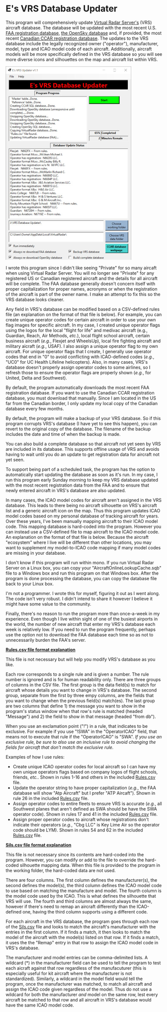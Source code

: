 # E's VRS Database Updater

This program will comprehensively update [Virtual Radar Server's](https://github.com/vradarserver/vrs/releases) (VRS) aircraft database.  The database will be updated with the most recent U.S. [FAA registration database](https://www.faa.gov/licenses_certificates/aircraft_certification/aircraft_registry/releasable_aircraft_download/), [the OpenSky database](https://opensky-network.org/datasets/metadata/) and, if provided, the most recent [Canadian CCAR registration database](https://wwwapps.tc.gc.ca/saf-sec-sur/2/ccarcs-riacc/DDZip.aspx).  The updates to the VRS database include the legally recognized owner ("operator"), manufacturer, model, type and ICAO model code of each aircraft.  Additionally, aircraft models will be more specifically defined in the VRS database so you will see more diverse icons and silhouettes on the map and aircraft list within VRS.  

[![Image](Screenshot-small.jpg)](Screenshot.jpg)

I wrote this program since I didn't like seeing "Private" for so many aircaft when using Virtual Radar Server.  You will no longer see "Private" for any registered US or Canadian registered aircraft and the details for all aircraft will be complete.  The FAA database generally doesn't concern itself with proper capitalization for proper names, acronyms or when the registration of the aircraft is part of the owner name.  I make an attempt to fix this so the VRS database looks cleaner.

Any field in VRS's database can be modified based on a CSV-defined rules file (an explanation on the format of that file is below).  For example, you can create unique operator codes for certain aircraft in order to use your own flag images for specific aircraft.  In my case, I created unique operator flags using the logos for the local "flight for life" and medivac aircraft (e.g., Guardian, Reach, Air Methods, *etc.*), local flight school aircraft, certain business aircraft (*e.g.*, Flexjet and WheelsUp), local fire fighting aircraft and military aicraft (*e.g.*, USAF).  I also assign a unique operator flag to my own aircraft.  For unique operator flags that I create, I generally use operator codes that end in "0" to avoid conflicting with ICAO-defined codes (*e.g.*, "UC0" for UC Health Lifeline helicopters).  Also, in many cases, VRS's database doesn't properly assign operator codes to some airlines, so I refresh those to ensure the operator flags are properly shown (*e.g.*, for United, Delta and Southwest).

By default, the program automatically downloads the most recent FAA registration database.  If you want to use the Canadian CCAR registration database, you must download that manually.  Since I am located in the US far from the Canadian border, I only update my local copy of the Canadian database every few months.

By default, the program will make a backup of your VRS database.  So if this program corrupts VRS's database (I have yet to see this happen), you can revert to the original copy of the database.  The filename of the backup includes the date and time of when the backup is made.

You can also build a complete database so that aircraft not yet seen by VRS are included in its database.  This supports offline usage of VRS and avoids having to wait until you do an update to get registration data for aircraft not yet seen.

To support being part of a scheduled task, the program has the option to automatically start updating the database as soon as it's run.  In my case, I run this program early Sunday morning to keep my VRS database updated with the most recent registration data from the FAA and to ensure that newly entered aircraft in VRS's database are also updated.  

In many cases, the ICAO model codes for aircraft aren't assigned in the VRS database.  This leads to there being no aircraft silhouette on VRS's aircraft list and a generic aircraft icon on the map.  Thus this program updates ICAO model codes based on my personal database of tracking aircraft for years.  Over these years, I've been manually mapping aircraft to their ICAO model code.  This mapping database is hard-coded into the program.  However you can instead use a CSV-defined file to map aircraft to the ICAO model code.  An explanation on the format of that file is below.  Because the aircraft "ecosystem" where I live will be different than other locations, you may want to supplement my model-to-ICAO code mapping if many model codes are missing in your database.

I don't know if this program will run within mono.  If you run Virtual Radar Server on a Linux box, you can copy your "AircraftOnlineLookupCache.sqb" file to a Windows box and run this program on that Windows box.  After the program is done processing the database, you can copy the database file back to your Linux box.

I'm not a programmer. I wrote this for myself, figuring it out as I went along.  The code isn't very robust.  I didn't intend to share it however I believe it might have some value to the community.  

Finally, there's no reason to run the program more than once-a-week in my experience.  Even though I live within sight of one of the busiest airports in the world, the number of new aircraft that enter my VRS's database each week is relatively low.  If you need to run the program frequently, perhaps use the option not to download the FAA database each time so as not to unnecessarily burden the FAA's server.

<ins>**Rules.csv file format explanation**</ins>

This file is not necessary but will help you modify VRS's database as you like.  

Each row corresponds to a single rule and is given a number.  The rule number is ignored and is for human readability only.  There are three groups of columns in the CSV file.  The first group is the data field(s) to match for aircraft whose details you want to change in VRS's database.  The second group, separate from the first by three empy columns, are the fields that you want to change when the previous field(s) match(es).  The last group are two columns that define 1) the message you want to show in the program's status window when that row's rule is matched (headed "Message") and 2) the field to show in that message (headed "from db"). 

When you use an exclamation point ("!") in a rule, that indicates to be exclusive.  For example if you use "!SWA" in the "OperatorICAO" field, that means not to execute that rule if the "OperatorICAO" is "SWA".  *If you use an exclusive rule, be sure to also use an inclusive rule to avoid changing the fields for aircraft that don't match the exclusive rule.*

Examples of how I use rules:
- Create unique ICAO operator codes for local aircraft so I can have my own unique operators flags based on company logos of flight schools, friends, *etc.*.  Shown in rules 1-16 and others in the included [Rules.csv](Rules.csv) file.
- Update the operator string to have proper capitalization (*e.g.*, the FAA database will show "Atp Aircraft" but I prefer "ATP Aircaft").   Shown in rule 26 in the included [Rules.csv](Rules.csv) file.
- Assign operator codes to entire fleets to ensure VRS is accurate (*e.g.*, all Southwest planes that aren't defined as SWA should be have the SWA operator code).  Shown in rules 17 and 41 in the included [Rules.csv](Rules.csv) file.
- Assign proper operator codes to aircraft whose registrations don't indicate their operators (*e.g.*, "Cbg LLC" is Key Lime Air so the operator code should be LYM).  Shown in rules 54 and 62 in the included [Rules.csv](Rules.csv) file.


<ins>**Sils.csv file format explanation**</ins>

This file is not necessary since its contents are hard-coded into the program.  However, you can modify or add to the file to override the hard-coded silhouette mapping data.  When this file is provided to the program in the working folder, the hard-coded data are not used.  

There are four columns.  The first column defines the manufacturer(s), the second defines the model(s), the third column defines the ICAO model code to use based on matching the manufacture and model.  The fourth column is the model code used by the ICAO.  This is what defines the silhouette that VRS will use.  The fourth and third columns are almost always the same, however if there's need to remap an aircraft differently than the ICAO-defined one, having the third column supports using a different code.

For each aircraft in the VRS database, the program goes through each row of the [Sils.csv](Sils.csv) file and looks to match the aircraft's manufacturer with the entries in the first column.  If it finds a match, it then looks to match the model of the aircraft with the model(s) listed on that row.  If it finds a match, it uses the the "Remap" entry in that row to assign the ICAO model code in VRS's database.
 
The manufacturer and model entries can be comma-delimited lists.  A wildcard (*) in the manufacturer field can be used to tell the program to test each aicraft against that row regardless of the manufacuturer (this is especially useful for kit aircraft where the manufacturer is not standardized).  Similarly, a wildcard in the model field would tell the program, once the manufacturer was matched, to match all aircraft and assign the ICAO code given regardless of the model.  Thus do not use a wildcard for both the manufacturer *and* model on the same row, lest every aircraft be matched to that row and all aircraft in VRS's database would have the same ICAO model code.
